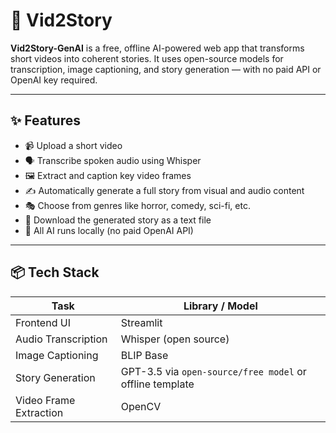 # 🎥 Vid2Story

**Vid2Story-GenAI** is a free, offline AI-powered web app that transforms short videos into coherent stories. It uses open-source models for transcription, image captioning, and story generation — with no paid API or OpenAI key required.

---

## ✨ Features

- 📹 Upload a short video
- 🗣️ Transcribe spoken audio using Whisper
- 🖼️ Extract and caption key video frames
- ✍️ Automatically generate a full story from visual and audio content
- 🎭 Choose from genres like horror, comedy, sci-fi, etc.
- 💾 Download the generated story as a text file
- 🧠 All AI runs locally (no paid OpenAI API)

---

## 📦 Tech Stack

| Task                 | Library / Model       |
|----------------------|------------------------|
| Frontend UI          | Streamlit              |
| Audio Transcription  | Whisper (open source)  |
| Image Captioning     | BLIP Base              |
| Story Generation     | GPT-3.5 via `open-source/free model` or offline template |
| Video Frame Extraction | OpenCV               |
